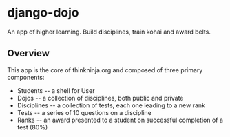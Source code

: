 django-dojo
===========

An app of higher learning. Build disciplines, train kohai and award belts.

Overview
---------

This app is the core of thinkninja.org and composed of three primary components:

  * Students -- a shell for User
  * Dojos -- a collection of disciplines, both public and private
  * Disciplines -- a collection of tests, each one leading to a new rank
  * Tests -- a series of 10 questions on a discipline
  * Ranks -- an award presented to a student on successful completion of a test (80%)
